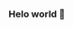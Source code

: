 ### Helo world 👋

<!--
**pericoma0147/pericoma0147** is a ✨ _special_ ✨ repository because its `README.md` (this file) appears on your GitHub profile.

Here are some ideas to get you started:

- 🔭 I’m currently working on something cool!
- 🌱 I’m currently learning with help from docs.github.com
- 👯 I’m looking to collaborate on ...
- 🤔 I’m looking for help with ...
- 💬 Ask me about GitHub 
- 📫 How to reach me: ...
- 😄 Pronouns: ...
- ⚡ Fun fact: ...
-->
